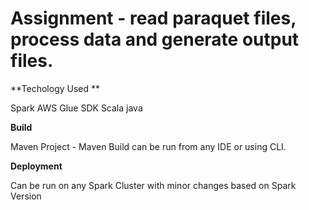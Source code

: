 # Assignment - read paraquet files, process data and generate output files.

**Techology Used **

Spark
AWS Glue SDK
Scala
java

**Build**

Maven Project - Maven Build can be run from any IDE or using CLI.

**Deployment**

Can be run on any Spark Cluster with minor changes based on Spark Version

